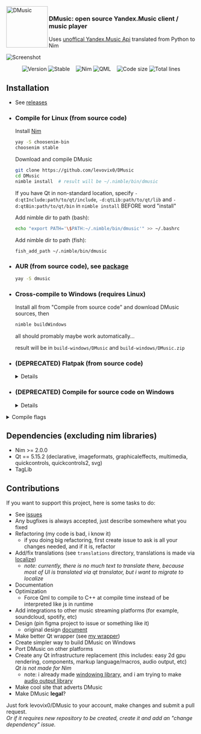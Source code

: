 <img alt="DMusic" align="left" width="110" src="https://github.com/levovix0/DMusic/blob/master/resources/app.svg">
<p>
  <h3>DMusic: open source Yandex.Music client / music player</h3>
  Uses <a href="https://github.com/MarshalX/yandex-music-api">unoffical Yandex.Music Api</a> translated from Python to Nim
</p>

![Screenshot](https://i.imgur.com/zjiXeOh.png)  
<p align="center">
  <img alt="Version" src="https://img.shields.io/badge/Version-0.4.1-x.svg?style=flat-square&logoColor=white&color=blue">
  <img alt="Stable" src="https://img.shields.io/badge/Stable-0.4-x.svg?style=flat-square&logoColor=white&color=blue">
  &nbsp;&nbsp;
  <img alt="Nim" src="https://img.shields.io/badge/Nim-Nim.svg?style=flat-square&logo=nim&logoColor=white&color=cb9e50">
  <img alt="QML" src="https://img.shields.io/badge/QML-QML.svg?style=flat-square&logo=qt&logoColor=white&color=3db069">
  &nbsp;&nbsp;
  <img alt="Code size" src="https://img.shields.io/github/languages/code-size/levovix0/DMusic?style=flat-square">
  <img alt="Total lines" src="https://img.shields.io/tokei/lines/github/levovix0/DMusic?color=purple&style=flat-square">
</p>

## Installation
* See [releases](https://github.com/levovix0/DMusic/releases)

* ### Compile for Linux (from source code)

  Install [Nim](https://nim-lang.org)
  ```sh
  yay -S choosenim-bin
  choosenim stable
  ```
  
  Download and compile DMusic
  ```sh
  git clone https://github.com/levovix0/DMusic
  cd DMusic
  nimble install  # result will be ~/.nimble/bin/dmusic
  ```

  If you have Qt in non-standard location, specify `-d:qtInclude:path/to/qt/include`, `-d:qtLib:path/to/qt/lib` and `-d:qtBin:path/to/qt/bin` in `nimble install` BEFORE word "install"
  
  Add nimble dir to path (bash):
  ```bash
  echo "export PATH='\$PATH:~/.nimble/bin/dmusic'" >> ~/.bashrc
  ```
  
  Add nimble dir to path (fish):
  ```fish
  fish_add_path ~/.nimble/bin/dmusic
  ```

* ### AUR (from source code), see [package](https://aur.archlinux.org/packages/dmusic)
  ```sh
  yay -S dmusic
  ```

* ### Cross-compile to Windows (requires Linux)
  
  Install all from "Compile from source code" and download DMusic sources, then
  ```sh
  nimble buildWindows
  ```
  all should promably maybe work automatically...
  
  result will be in `build-windows/DMusic` and `build-windows/DMusic.zip`

* ### (**DEPRECATED**) Flatpak (from source code)
  <details>
  ```sh
  git clone https://github.com/levovix0/DMusic
  cd DMusic
  flatpak install org.kde.Sdk/x86_64/5.15-21.08
  flatpak install org.kde.Platform/x86_64/5.15-21.08
  flatpak-builder --user --install --force-clean build-flatpak org.DTeam.DMusic.yml
  ```
  </details>

* ### (**DEPRECATED**) Compile for source code on Windows
  <details>
  see [wiki](https://github.com/levovix0/DMusic/wiki/Building-on-Windows)
  </details>

<details><summary>Compile flags</summary><p>
  <code>-d:debugRequests</code> - print all requested urls to stdout
  
  <code>-d:yandexMusic_oneRequestAtOnce</code> - make only one request to yandex music at once

  <code>-d:debugYandexMusicBehaviour</code> - debug Yandex.Music service and api behaviour
</p></details>

## Dependencies (excluding nim libraries)
* Nim >= 2.0.0
* Qt == 5.15.2 (declarative, imageformats, graphicaleffects, multimedia, quickcontrols, quickcontrols2, svg)
* TagLib

## Contributions
If you want to support this project, here is some tasks to do:
* See [issues](https://github.com/levovix0/DMusic/issues)
* Any bugfixes is always accepted, just describe somewhere what you fixed
* Refactoring (my code is bad, i know it)
  * if you doing big refactoring, first create issue to ask is all your changes needed, and if it is, refactor
* Add/fix translations (see `translations` directory, translations is made via [localize](https://github.com/levovix0/localize))
  * *note: currently, there is no much text to translate there, because most of UI is translated via qt translator, but i want to migrate to localize*
* Documentation
* Optimization
  * Force Qml to compile to C++ at compile time instead of be interpreted like js in runtime
* Add integrations to other music streaming platforms (for example, soundcloud, spotify, etc)
* Design (pin figma project to issue or something like it)
  * original design [document](https://www.figma.com/file/1AKzO6gCKcZDQuvVvdpJnu/DMusic?type=design&node-id=0%3A1&t=2griF3xoo4AxuTSx-1)
* Make better Qt wrapper (see [my wrapper](https://github.com/levovix0/DMusic/blob/master/src/gui/qt.nim))
* Create simpler way to build DMusic on Windows
* Port DMusic on other platforms
* Create any Qt infrastructure replacement (this includes: easy 2d gpu rendering, components, markup language/macros, audio output, etc)  
  *Qt is not made for Nim*  
  * note: i already made [windowing library](https://github.com/levovix0/siwin), and i am trying to make [audio output library](https://github.com/levovix0/siaud)
* Make cool site that adverts DMusic
* Make DMusic **legal**?

Just fork levovix0/DMusic to your account, make changes and submit a pull request.  
*Or if it requires new repository to be created, create it and add an "change dependency" issue.*

